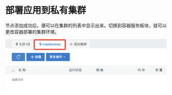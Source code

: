 # 部署应用到私有集群
节点添加成功后，便可以在集群的列表中显示出来。切换到容器服务板块，就可以更改容器部署的集群环境。

![host1](../images/host/deploy-app-1.png)


